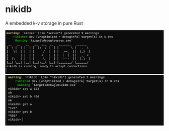 # nikidb
A embedded k-v storage in pure Rust


<img src="./docs/server.png" />
<img src="./docs/client.png" />